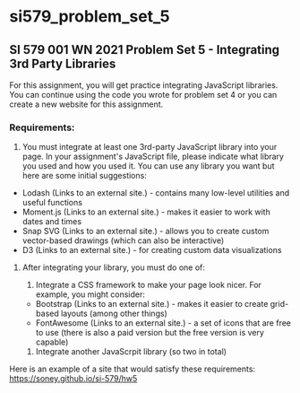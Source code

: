# si579_problem_set_5
## SI 579 001 WN 2021 Problem Set 5 - Integrating 3rd Party Libraries

For this assignment, you will get practice integrating JavaScript libraries. You can continue using the code you wrote for problem set 4 or you can create a new website for this assignment.

### Requirements:

1. You must integrate at least one 3rd-party JavaScript library into your page. In your assignment's JavaScript file, please indicate what library you used and how you used it. You can use any library you want but here are some initial suggestions:

* Lodash (Links to an external site.) - contains many low-level utilities and useful functions
* Moment.js (Links to an external site.) - makes it easier to work with dates and times
* Snap SVG (Links to an external site.) - allows you to create custom vector-based drawings (which can also be interactive)
* D3 (Links to an external site.) - for creating custom data visualizations

1. After integrating your library, you must do one of:

    1. Integrate a CSS framework to make your page look nicer. For example, you might consider:
    * Bootstrap (Links to an external site.) - makes it easier to create grid-based layouts (among other things)
    * FontAwesome (Links to an external site.) - a set of icons that are free to use (there is also a paid version but the free version is very capable)
    1. Integrate another JavaScrpit library (so two in total)

Here is an example of a site that would satisfy these requirements: https://soney.github.io/si-579/hw5